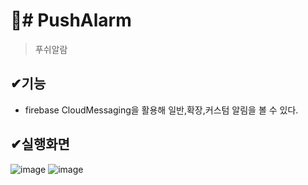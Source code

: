 # 📌# PushAlarm
>푸쉬알람

## ✔기능
<ul>
<li>firebase CloudMessaging을 활용해 일반,확장,커스텀 알림을 볼 수 있다. </li>
</ul>

## ✔실행화면
![image](https://user-images.githubusercontent.com/76811495/150799318-6a9e1849-6101-4e15-9345-4eb2db85e607.png)
![image](https://user-images.githubusercontent.com/76811495/150799501-2d2a5a66-806f-4750-8a13-a36eb817be9a.png)

